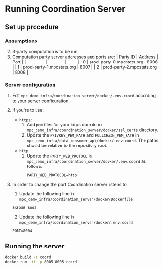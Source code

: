 # Running Coordination Server

## Set up procedure
### Assumptions
2. 3-party computation is to be run.
3. Computation party server addresses and ports are:
| Party ID | Address | Port |
|----------|---------|------|
| 0 | prod-party-0.mpcstats.org | 8006 |
| 1 | prod-party-1.mpcstats.org | 8007 |
| 2 | prod-party-2.mpcstats.org | 8008 |

### Server configuration
1. Edit `mpc_demo_infra/coordination_server/docker/.env.coord` according to your server configuraiton.
2. If you're to use:
   - `https`: 
     1. Add `pem` files for your https domain to `mpc_demo_infra/coordination_server/docker/ssl_certs` directory.
     2. Update the `PRIVKEY_PEM_PATH` and `FULLCHAIN_PEM_PATH` in `mpc_demo_infra/data_consumer_api/docker/.env.coord`. The paths should be relative to the repository root.
   - `http`
     1. Update the `PARTY_WEB_PROTOCL` in `mpc_demo_infra/coordination_server/docker/.env.coord` as follows:
        ```
        PARTY_WEB_PROTOCOL=http
        ``` 

3. In order to change the port Coordination server listens to:
   1. Update the following line in `mpc_demo_infra/coordination_server/docker/Dockerfile`
   ```
   EXPOSE 8005
   ```
   2. Update the following line in `mpc_demo_infra/coordination_server/docker/.env.coord`
   ```
   PORT=8004
   ```

## Running the server
```bash
docker build -t coord .
docker run -it -p 8005:8005 coord
```



